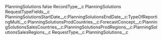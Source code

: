 <?xml version="1.0" encoding="UTF-8"?>
<CustomMetadata xmlns="http://soap.sforce.com/2006/04/metadata" xmlns:xsi="http://www.w3.org/2001/XMLSchema-instance" xmlns:xsd="http://www.w3.org/2001/XMLSchema">
    <label>PlanningSolutions</label>
    <protected>false</protected>
    <values>
        <field>RecordType__c</field>
        <value xsi:type="xsd:string">PlanningSolutions</value>
    </values>
    <values>
        <field>RequestTypeFields__c</field>
        <value xsi:type="xsd:string">PlanningSolutionsStartDate__c:PlanningSolutionsEndDate__c:TypeOfReportingMulti__c:PlanningSolutionsProdCountries__c:ForecastConcept__c:PlanningSolutionsSalesCountries__c:PlanningSolutionsProdRegions__c:PlanningSolutionsSalesRegions__c</value>
    </values>
    <values>
        <field>RequestType__c</field>
        <value xsi:type="xsd:string">PlanningSolutions__c</value>
    </values>
</CustomMetadata>
